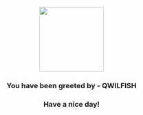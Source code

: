 <p align="center">
            <img src="https://raw.githubusercontent.com/PokeAPI/sprites/master/sprites/pokemon/211.png" width="150" height="150">
          </p>
          <h3 align="center">You have been greeted by - <b>QWILFISH</b></h3>
          <h3 align="center">Have a nice day!</h3>
